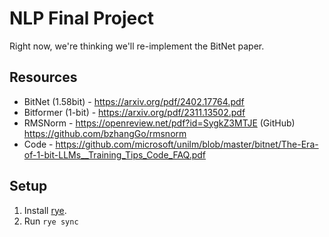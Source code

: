 # NLP Final Project

Right now, we're thinking we'll re-implement the BitNet paper.

## Resources

- BitNet (1.58bit) - https://arxiv.org/pdf/2402.17764.pdf
- Bitformer (1-bit) - https://arxiv.org/pdf/2311.13502.pdf
- RMSNorm - https://openreview.net/pdf?id=SygkZ3MTJE (GitHub) https://github.com/bzhangGo/rmsnorm
- Code - https://github.com/microsoft/unilm/blob/master/bitnet/The-Era-of-1-bit-LLMs__Training_Tips_Code_FAQ.pdf

## Setup

1. Install [rye](https://rye-up.com/guide/installation/).
2. Run `rye sync`


